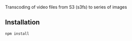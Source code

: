 Transcoding of video files from S3 (s3fs) to series of images

Installation
-----------

    npm install
